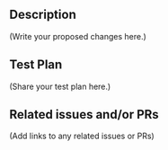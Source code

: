 ## Description

(Write your proposed changes here.)


## Test Plan

(Share your test plan here.)


## Related issues and/or PRs

(Add links to any related issues or PRs)
